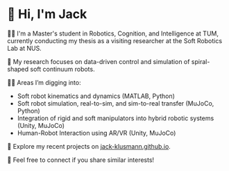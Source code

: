 # 👋 Hi, I'm Jack

👨‍🎓 I'm a Master's student in Robotics, Cognition, and Intelligence at TUM, currently conducting my thesis as a visiting researcher at the Soft Robotics Lab at NUS.

🤖 My research focuses on data-driven control and simulation of spiral-shaped soft continuum robots.

👨‍🔬 Areas I’m digging into:
- Soft robot kinematics and dynamics (MATLAB, Python)
- Soft robot simulation, real-to-sim, and sim-to-real transfer (MuJoCo, Python)
- Integration of rigid and soft manipulators into hybrid robotic systems (Unity, MuJoCo)
- Human-Robot Interaction using AR/VR (Unity, MuJoCo)

🚀 Explore my recent projects on [jack-klusmann.github.io](https://jack-klusmann.github.io).

🙂 Feel free to connect if you share similar interests!
